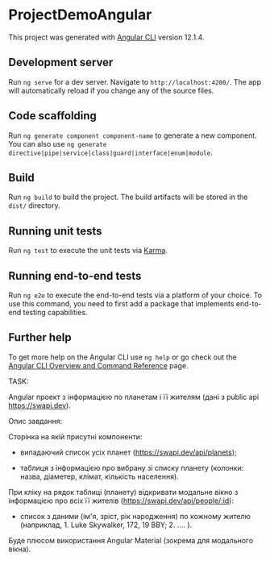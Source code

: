 # ProjectDemoAngular

This project was generated with [Angular CLI](https://github.com/angular/angular-cli) version 12.1.4.

## Development server

Run `ng serve` for a dev server. Navigate to `http://localhost:4200/`. The app will automatically reload if you change any of the source files.

## Code scaffolding

Run `ng generate component component-name` to generate a new component. You can also use `ng generate directive|pipe|service|class|guard|interface|enum|module`.

## Build

Run `ng build` to build the project. The build artifacts will be stored in the `dist/` directory.

## Running unit tests

Run `ng test` to execute the unit tests via [Karma](https://karma-runner.github.io).

## Running end-to-end tests

Run `ng e2e` to execute the end-to-end tests via a platform of your choice. To use this command, you need to first add a package that implements end-to-end testing capabilities.

## Further help

To get more help on the Angular CLI use `ng help` or go check out the [Angular CLI Overview and Command Reference](https://angular.io/cli) page.

TASK:

Angular проект з інформацією по планетам і її жителям (дані з public api https://swapi.dev).

Опис завдання:

Сторінка на якій присутні компоненти:

- випадаючий список усіх планет (https://swapi.dev/api/planets);

- таблиця з інформацією про вибрану зі списку планету (колонки: назва, діаметер, клімат, кількість населення).

При кліку на рядок таблиці (планету) відкривати модальне вікно з інформацією про всіх її жителів (https://swapi.dev/api/people/:id): 

- список з даними (ім'я, зріст, рік народження) по кожному жителю (наприклад, 1. Luke Skywalker, 172, 19 BBY; 2. .... ).



Буде плюсом використання Angular Material  (зокрема для модального вікна).